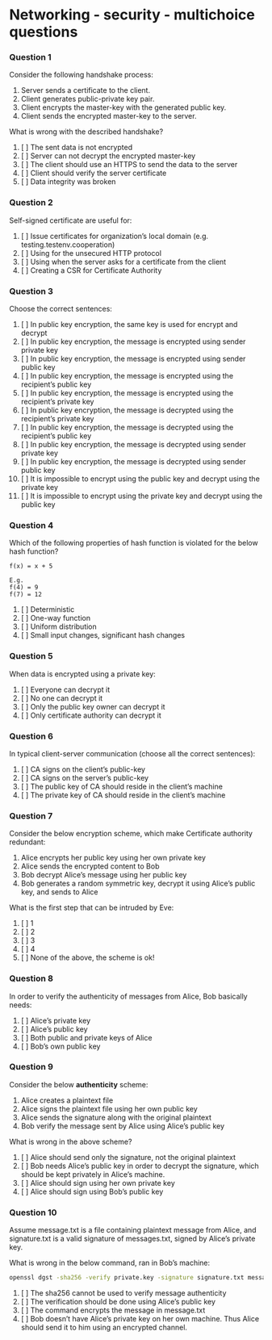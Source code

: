 # Networking - security - multichoice questions

### Question 1

Consider the following handshake process:

1. Server sends a certificate to the client.
2. Client generates public-private key pair.
3. Client encrypts the master-key with the generated public key.
4. Client sends the encrypted master-key to the server.

What is wrong with the described handshake?

1. [ ] The sent data is not encrypted
2. [ ] Server can not decrypt the encrypted master-key
3. [ ] The client should use an HTTPS to send the data to the server
4. [ ] Client should verify the server certificate
5. [ ] Data integrity was broken

### Question 2

Self-signed certificate are useful for:

1. [ ] Issue certificates for organization’s local domain (e.g. testing.testenv.cooperation)
2. [ ] Using for the unsecured HTTP protocol
3. [ ] Using when the server asks for a certificate from the client
4. [ ] Creating a CSR for Certificate Authority

### Question 3

Choose the correct sentences:

1. [ ] In public key encryption, the same key is used for encrypt and decrypt
2. [ ] In public key encryption, the message is encrypted using sender private key
3. [ ] In public key encryption, the message is encrypted using sender public key
4. [ ] In public key encryption, the message is encrypted using the recipient’s public key
5. [ ] In public key encryption, the message is encrypted using the recipient’s private key
6. [ ] In public key encryption, the message is decrypted using the recipient’s private key
7. [ ] In public key encryption, the message is decrypted using the recipient’s public key
8. [ ] In public key encryption, the message is decrypted using sender private key
9. [ ] In public key encryption, the message is decrypted using sender public key
10. [ ] It is impossible to encrypt using the public key and decrypt using the private key
11. [ ] It is impossible to encrypt using the private key and decrypt using the public key

### Question 4

Which of the following properties of hash function is violated for the below hash function?

```text
f(x) = x + 5

E.g.
f(4) = 9
f(7) = 12
```

1. [ ] Deterministic
2. [ ] One-way function
3. [ ] Uniform distribution
4. [ ] Small input changes, significant hash changes

### Question 5

When data is encrypted using a private key:

1. [ ] Everyone can decrypt  it
2. [ ] No one can decrypt it
3. [ ] Only the public key owner can decrypt it
4. [ ] Only certificate authority can decrypt it

### Question 6

In typical client-server communication (choose all the correct sentences):

1. [ ] CA signs on the client’s public-key
2. [ ] CA signs on the server’s public-key
3. [ ] The public key of CA should reside in the client’s machine
4. [ ] The private key of CA should reside in the client’s machine

### Question 7

Consider the below encryption scheme, which make Certificate authority redundant:

1. Alice encrypts her public key using her own private key
2. Alice sends the encrypted content to Bob
3. Bob decrypt Alice’s message using her public key
4. Bob generates a random symmetric key, decrypt it using Alice’s public key, and sends to Alice

What is the first step that can be intruded by Eve:

1. [ ] 1
2. [ ] 2
3. [ ] 3
4. [ ] 4
5. [ ] None of the above, the scheme is ok!

### Question 8

In order to verify the authenticity of messages from Alice, Bob basically needs:

1. [ ] Alice’s private key
2. [ ] Alice’s public key
3. [ ] Both public and private keys of Alice
4. [ ] Bob’s own public key

### Question 9

Consider the below **authenticity** scheme:

1. Alice creates a plaintext file
2. Alice signs the plaintext file using her own public key
3. Alice sends the signature along with the original plaintext
4. Bob verify the message sent by Alice using Alice’s public key

What is wrong in the above scheme?

1. [ ] Alice should send only the signature, not the original plaintext
2. [ ] Bob needs Alice’s public key in order to decrypt the signature, which should be kept privately in Alice’s machine.
3. [ ] Alice should sign using her own private key
4. [ ] Alice should sign using Bob’s public key

### Question 10

Assume message.txt is a file containing plaintext message from Alice, and signature.txt is a valid signature of messages.txt, signed by Alice’s private key.

What is wrong in the below command, ran in Bob’s machine:

```bash
openssl dgst -sha256 -verify private.key -signature signature.txt message.txt
```

1. [ ] The sha256 cannot be used to verify message authenticity
2. [ ] The verification should be done using Alice’s public key
3. [ ] The command encrypts the message in message.txt
4. [ ] Bob doesn’t have Alice’s private  key on her own machine. Thus Alice should send it to him using an encrypted channel. 


